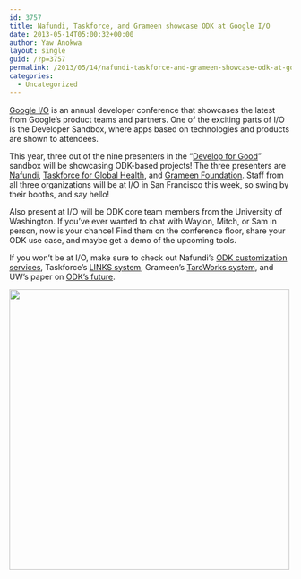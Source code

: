 ```yaml
---
id: 3757
title: Nafundi, Taskforce, and Grameen showcase ODK at Google I/O
date: 2013-05-14T05:00:32+00:00
author: Yaw Anokwa
layout: single
guid: /?p=3757
permalink: /2013/05/14/nafundi-taskforce-and-grameen-showcase-odk-at-google-io/
categories:
  - Uncategorized
---
```

[Google I/O](https://developers.google.com/events/io/) is an annual developer conference that showcases the latest from Google&#8217;s product teams and partners. One of the exciting parts of I/O is the Developer Sandbox, where apps based on technologies and products are shown to attendees.

This year, three out of the nine presenters in the &#8220;[Develop for Good](https://developers.google.com/events/io/developer-sandbox#t-develop-for-good)&#8221; sandbox will be showcasing ODK-based projects! The three presenters are [Nafundi](http://nafundi.com), [Taskforce for Global Health](http://taskforce.org), and [Grameen Foundation](http://www.grameenfoundation.org/). Staff from all three organizations will be at I/O in San Francisco this week, so swing by their booths, and say hello!

Also present at I/O will be ODK core team members from the University of Washington. If you&#8217;ve ever wanted to chat with Waylon, Mitch, or Sam in person, now is your chance! Find them on the conference floor, share your ODK use case, and maybe get a demo of the upcoming tools.

If you won&#8217;t be at I/O, make sure to check out Nafundi&#8217;s [ODK customization services](http://nafundi.com), Taskforce&#8217;s [LINKS system](http://linkssystem.org), Grameen&#8217;s [TaroWorks system](http://taroworks.org/), and UW&#8217;s paper on [ODK&#8217;s future](/2013/02/a-sneak-peek-at-odks-future/).

<img alt="" src="/assets/wp-content/uploads/2013/05/dev_for_good.png" width="500" />